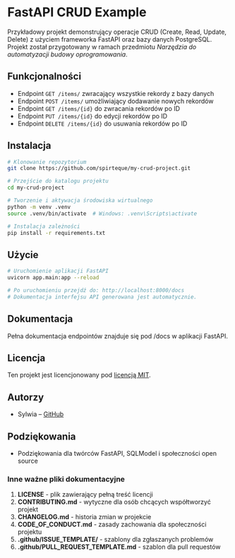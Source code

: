 # FastAPI CRUD Example
Przykładowy projekt demonstrujący operacje CRUD (Create, Read, Update, Delete) z użyciem frameworka FastAPI oraz bazy danych PostgreSQL. Projekt został przygotowany w ramach przedmiotu *Narzędzia do automatyzacji budowy oprogramowania*.


## Funkcjonalności
- Endpoint `GET /items/` zwracający wszystkie rekordy z bazy danych
- Endpoint `POST /items/` umożliwiający dodawanie nowych rekordów
- Endpoint `GET /items/{id}` do zwracania rekordów po ID
- Endpoint `PUT /items/{id}` do edycji rekordów po ID
- Endpoint `DELETE /items/{id}` do usuwania rekordów po ID

## Instalacja
```bash
# Klonowanie repozytorium
git clone https://github.com/spirteque/my-crud-project.git

# Przejście do katalogu projektu
cd my-crud-project

# Tworzenie i aktywacja środowiska wirtualnego
python -m venv .venv
source .venv/bin/activate  # Windows: .venv\Scripts\activate

# Instalacja zależności
pip install -r requirements.txt
```

## Użycie
```bash
# Uruchomienie aplikacji FastAPI
uvicorn app.main:app --reload

# Po uruchomieniu przejdź do: http://localhost:8000/docs
# Dokumentacja interfejsu API generowana jest automatycznie.
```

## Dokumentacja
Pełna dokumentacja endpointów znajduje się pod /docs w aplikacji FastAPI.


## Licencja
Ten projekt jest licencjonowany pod [licencją MIT](
https://pl.wikipedia.org/wiki/Licencja_MIT).

## Autorzy
- Sylwia – [GitHub](https://github.com/spirteque)

## Podziękowania
- Podziękowania dla twórców FastAPI, SQLModel i społeczności open source


### Inne ważne pliki dokumentacyjne
1. **LICENSE** - plik zawierający pełną treść licencji
2. **CONTRIBUTING.md** - wytyczne dla osób chcących współtworzyć
projekt
3. **CHANGELOG.md** - historia zmian w projekcie
4. **CODE_OF_CONDUCT.md** - zasady zachowania dla społeczności
projektu
5. **.github/ISSUE_TEMPLATE/** - szablony dla zgłaszanych problemów
6. **.github/PULL_REQUEST_TEMPLATE.md** - szablon dla pull requestów

